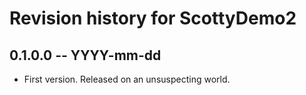 # Revision history for ScottyDemo2

## 0.1.0.0 -- YYYY-mm-dd

* First version. Released on an unsuspecting world.
